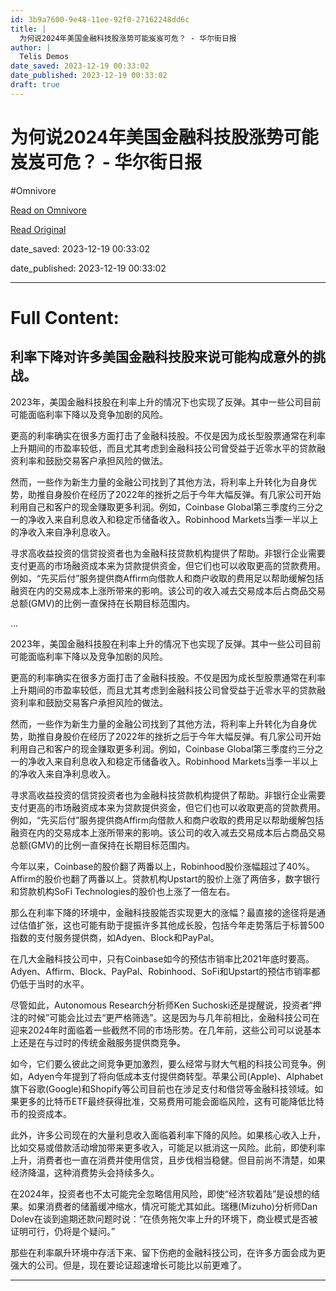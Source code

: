 ```yaml
---
id: 3b9a7600-9e48-11ee-92f0-27162248dd6c
title: |
  为何说2024年美国金融科技股涨势可能岌岌可危？ - 华尔街日报
author: |
  Telis Demos
date_saved: 2023-12-19 00:33:02
date_published: 2023-12-19 00:33:02
draft: true
---
```


# 为何说2024年美国金融科技股涨势可能岌岌可危？ - 华尔街日报
#Omnivore

[Read on Omnivore](https://omnivore.app/me/2024-18c812e7dce)

[Read Original](https://cn.wsj.com/amp/articles/%E4%B8%BA%E4%BD%95%E8%AF%B42024%E5%B9%B4%E7%BE%8E%E5%9B%BD%E9%87%91%E8%9E%8D%E7%A7%91%E6%8A%80%E8%82%A1%E6%B6%A8%E5%8A%BF%E5%8F%AF%E8%83%BD%E5%B2%8C%E5%B2%8C%E5%8F%AF%E5%8D%B1-0f45b54b)

date_saved: 2023-12-19 00:33:02

date_published: 2023-12-19 00:33:02

--- 

# Full Content: 

## 利率下降对许多美国金融科技股来说可能构成意外的挑战。

2023年，美国金融科技股在利率上升的情况下也实现了反弹。其中一些公司目前可能面临利率下降以及竞争加剧的风险。

更高的利率确实在很多方面打击了金融科技股。不仅是因为成长型股票通常在利率上升期间的市盈率较低，而且尤其考虑到金融科技公司曾受益于近零水平的贷款融资利率和鼓励交易客户承担风险的做法。

然而，一些作为新生力量的金融公司找到了其他方法，将利率上升转化为自身优势，助推自身股价在经历了2022年的挫折之后于今年大幅反弹。有几家公司开始利用自己和客户的现金赚取更多利润。例如，Coinbase Global第三季度约三分之一的净收入来自利息收入和稳定币储备收入。Robinhood Markets当季一半以上的净收入来自净利息收入。

寻求高收益投资的信贷投资者也为金融科技贷款机构提供了帮助。非银行企业需要支付更高的市场融资成本来为贷款提供资金，但它们也可以收取更高的贷款费用。例如，“先买后付”服务提供商Affirm向借款人和商户收取的费用足以帮助缓解包括融资在内的交易成本上涨所带来的影响。该公司的收入减去交易成本后占商品交易总额(GMV)的比例一直保持在长期目标范围内。

...

2023年，美国金融科技股在利率上升的情况下也实现了反弹。其中一些公司目前可能面临利率下降以及竞争加剧的风险。

更高的利率确实在很多方面打击了金融科技股。不仅是因为成长型股票通常在利率上升期间的市盈率较低，而且尤其考虑到金融科技公司曾受益于近零水平的贷款融资利率和鼓励交易客户承担风险的做法。

然而，一些作为新生力量的金融公司找到了其他方法，将利率上升转化为自身优势，助推自身股价在经历了2022年的挫折之后于今年大幅反弹。有几家公司开始利用自己和客户的现金赚取更多利润。例如，Coinbase Global第三季度约三分之一的净收入来自利息收入和稳定币储备收入。Robinhood Markets当季一半以上的净收入来自净利息收入。

寻求高收益投资的信贷投资者也为金融科技贷款机构提供了帮助。非银行企业需要支付更高的市场融资成本来为贷款提供资金，但它们也可以收取更高的贷款费用。例如，“先买后付”服务提供商Affirm向借款人和商户收取的费用足以帮助缓解包括融资在内的交易成本上涨所带来的影响。该公司的收入减去交易成本后占商品交易总额(GMV)的比例一直保持在长期目标范围内。

今年以来，Coinbase的股价翻了两番以上，Robinhood股价涨幅超过了40%。Affirm的股价也翻了两番以上。贷款机构Upstart的股价上涨了两倍多，数字银行和贷款机构SoFi Technologies的股价也上涨了一倍左右。

那么在利率下降的环境中，金融科技股能否实现更大的涨幅？最直接的途径将是通过估值扩张，这也可能有助于提振许多其他成长股，包括今年走势落后于标普500指数的支付服务提供商，如Adyen、Block和PayPal。

在几大金融科技公司中，只有Coinbase如今的预估市销率比2021年底时要高。Adyen、Affirm、Block、PayPal、Robinhood、SoFi和Upstart的预估市销率都仍低于当时的水平。

尽管如此，Autonomous Research分析师Ken Suchoski还是提醒说，投资者“押注的时候”可能会比过去“更严格筛选”。这是因为与几年前相比，金融科技公司在迎来2024年时面临着一些截然不同的市场形势。在几年前，这些公司可以说基本上还是在与过时的传统金融服务提供商竞争。

如今，它们要么彼此之间竞争更加激烈，要么经常与财大气粗的科技公司竞争。例如，Adyen今年提到了将向低成本支付提供商转型。苹果公司(Apple)、Alphabet旗下谷歌(Google)和Shopify等公司目前也在涉足支付和借贷等金融科技领域。如果更多的比特币ETF最终获得批准，交易费用可能会面临风险，这有可能降低比特币的投资成本。

此外，许多公司现在的大量利息收入面临着利率下降的风险。如果核心收入上升，比如交易或借款活动增加带来更多收入，可能足以抵消这一风险。此前，即使利率上升，消费者也一直在消费并使用信贷，且步伐相当稳健。但目前尚不清楚，如果经济降温，这种消费势头会持续多久。

在2024年，投资者也不太可能完全忽略信用风险，即使“经济软着陆”是设想的结果。如果消费者的储蓄缓冲缩水，情况可能尤其如此。瑞穗(Mizuho)分析师Dan Dolev在谈到逾期还款问题时说：“在债务拖欠率上升的环境下，商业模式是否被证明可行，仍将是个疑问。”

那些在利率飙升环境中存活下来、留下伤疤的金融科技公司，在许多方面会成为更强大的公司。但是，现在要论证超速增长可能比以前更难了。

---

